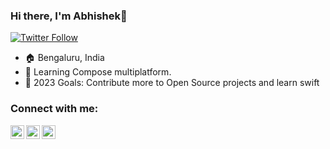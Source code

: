 ### Hi there, I'm Abhishek👋

[![Twitter Follow](https://img.shields.io/twitter/follow/builditabhi?color=1DA1F2&logo=twitter&style=for-the-badge)](https://twitter.com/intent/follow?original_referer=https%3A%2F%2Fgithub.com%2FcodeSTACKr&screen_name=Abhishek)
- 🏠 Bengaluru, India
- 🌱 Learning Compose multiplatform.
- 🥅 2023 Goals: Contribute more to Open Source projects and learn swift

### Connect with me:

[<img align="left" alt="codeSTACKr | Twitter" width="22px" src="https://cdn.jsdelivr.net/npm/simple-icons@v3/icons/twitter.svg" />][twitter]
[<img align="left" alt="codeSTACKr | LinkedIn" width="22px" src="https://cdn.jsdelivr.net/npm/simple-icons@v3/icons/linkedin.svg" />][linkedin]
[<img align="left" alt="codeSTACKr | Instagram" width="22px" src="https://cdn.jsdelivr.net/npm/simple-icons@v3/icons/instagram.svg" />][instagram]



[twitter]: https://twitter.com/builditabhi
[instagram]: https://www.instagram.com/instaDevAbhi
[linkedin]: https://www.linkedin.com/in/builditabhi

